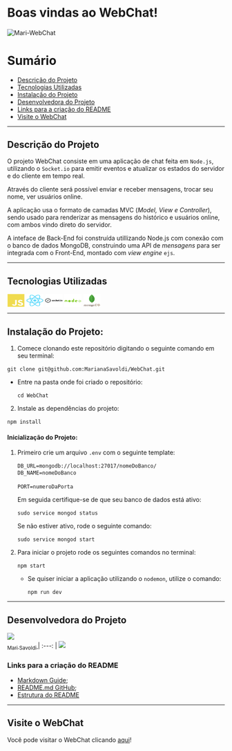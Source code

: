 # Boas vindas ao WebChat!

<img align="center" alt="Mari-WebChat" src="http://cdn.onlinewebfonts.com/svg/img_518618.png" height="200" width="250"/>

# Sumário

- [Descrição do Projeto](#descrição-do-projeto)
- [Tecnologias Utilizadas](#tecnologias-utilizadas)
- [Instalação do Projeto](#instalação-do-projeto)
- [Desenvolvedora do Projeto](#desenvolvedora-do-projeto)
- [Links para a criação do README](#links-para-a-criação-do-readme)
- [Visite o WebChat](#visite-o-webchat)

---

## Descrição do Projeto

O projeto WebChat consiste em uma aplicação de chat feita em `Node.js`, utilizando o `Socket.io` para emitir eventos e atualizar os estados do servidor e do cliente em tempo real.

Através do cliente será possível enviar e receber mensagens, trocar seu nome, ver usuários online.

A aplicação usa o formato de camadas MVC (_Model, View e Controller_), sendo usado para renderizar as mensagens do histórico e usuários online, com ambos vindo direto do servidor.

A inteface de Back-End foi construída utillizando Node.js com conexão com o banco de dados MongoDB, construindo uma API de *mensagens* para ser integrada com o Front-End, montado com _view engine_ `ejs`.

---

## Tecnologias Utilizadas

<div>
  <img align="center" alt="Mari-Js" height="30" width="40" src="https://raw.githubusercontent.com/devicons/devicon/master/icons/javascript/javascript-plain.svg">
  <img align="center" alt="Mari-React" height="30" width="40" src="https://raw.githubusercontent.com/devicons/devicon/master/icons/react/react-original.svg">
  <img align="center" alt="Mari-Socket.io" height="30" width="40" src="https://raw.githubusercontent.com/devicons/devicon/master/icons/socketio/socketio-original-wordmark.svg">
  <img align="center" alt="Mari-NodeJS" height="30" width="40" src="https://raw.githubusercontent.com/devicons/devicon/master/icons/nodejs/nodejs-plain-wordmark.svg">
  <img align="center" alt="Mari-MongoDB" height="30" width="40" src="https://raw.githubusercontent.com/devicons/devicon/master/icons/mongodb/mongodb-original-wordmark.svg">
</div>

---

## Instalação do Projeto:

1. Comece clonando este repositório digitando o seguinte comando em seu terminal:

  ```
  git clone git@github.com:MarianaSavoldi/WebChat.git
  ```

  - Entre na pasta onde foi criado o repositório:

    ```
    cd WebChat
    ```
    
2. Instale as dependências do projeto:

```
npm install
```

#### Inicialização do Projeto:

1. Primeiro crie um arquivo <code>.env</code> com o seguinte template:

    ```
    DB_URL=mongodb://localhost:27017/nomeDoBanco/
    DB_NAME=nomeDoBanco

    PORT=numeroDaPorta
    ```

    Em seguida certifique-se de que seu banco de dados está ativo:

    ```
    sudo service mongod status
    ```
    
    Se não estiver ativo, rode o seguinte comando:

    ```
    sudo service mongod start
    ```

2. Para iniciar o projeto rode os seguintes comandos no terminal:

    ```    
    npm start
    ```

    - Se quiser iniciar a aplicação utilizando o <code>nodemon</code>, utilize o comando:
      
      ```
      npm run dev
      ```

---

## Desenvolvedora do Projeto

[<img src="https://avatars.githubusercontent.com/u/78616965?v=4" width=110> <br> <sub> Mari Savoldi </sub>](https://github.com/MarianaSavoldi)
| :---: |
<a href="https://www.linkedin.com/in/mariana-savoldi-pereira-76501b197/" target="_blank"><img src="https://img.shields.io/badge/-LinkedIn-%230077B5?style=for-the-badge&logo=linkedin&logoColor=white" target="_blank"></a>


### Links para a criação do README

  - [Markdown Guide](https://www.markdownguide.org/basic-syntax/);
  - [README.md GitHub](https://dev.to/reginadiana/como-escrever-um-readme-md-sensacional-no-github-4509);
  - [Estrutura do README](https://app.betrybe.com/course/career/personal_portfolio/github/ea1e5823-b988-4c8b-9034-84f522b4108f/readme-de-repositorio/0121f8b1-dabf-4561-864e-78abaa9ebf37/estruturando-seus-readme-de-projetos/98c838f4-f746-49b2-a712-5bf0795bcd5c?use_case=side_bar)

---

## Visite o WebChat

Você pode visitar o WebChat clicando [aqui]()!
